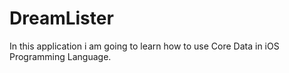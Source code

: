 # DreamLister

In this application i am going to learn how to use Core Data in iOS Programming Language.
